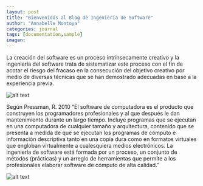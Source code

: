 ```yaml
---
layout: post
title: "Bienvenidos al Blog de Ingenieria de Software"
author: "Annabelle Montoya"
categories: journal
tags: [documentation,sample]
imagen:
---
```


La creación del software es un proceso intrínsecamente creativo y la ingeniería del software trata de sistematizar este proceso con el fin de acotar el riesgo del fracaso en la consecución del objetivo creativo por medio de diversas técnicas que se han demostrado adecuadas en base a la experiencia previa.
                       
  ![alt text](https://ingsotfwarekarlacevallos.files.wordpress.com/2015/04/3.png)

Según Pressman, R. 2010 “El software de computadora es el producto que construyen los programadores profesionales y al que después le dan mantenimiento durante un largo tiempo. Incluye programas que se ejecutan en una computadora de cualquier tamaño y arquitectura, contenido que se presenta a medida de que se ejecutan los programas de cómputo e información descriptiva tanto en una copia dura como en formatos virtuales que engloban virtualmente a cualesquiera medios electrónicos. La ingeniería de software está formada por un proceso, un conjunto de métodos (prácticas) y un arreglo de herramientas que permite a los profesionales elaborar software de cómputo de alta calidad.”

![alt text](https://ingsotfwarekarlacevallos.files.wordpress.com/2015/04/2.png?w=646&h=441)




